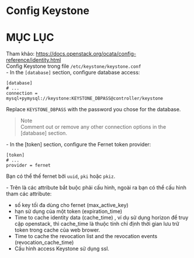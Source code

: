 # Config Keystone


# MỤC LỤC




Tham khảo: https://docs.openstack.org/ocata/config-reference/identity.html  
Config Keystone trong file `/etc/keystone/keystone.conf`  
\- In the `[database]` section, configure database access:  
```
[database]
# ...
connection = mysql+pymysql://keystone:KEYSTONE_DBPASS@controller/keystone
```

Replace `KEYSTONE_DBPASS` with the password you chose for the database.

>Note  
Comment out or remove any other connection options in the [database] section.

\- In the [token] section, configure the Fernet token provider:  
```
[token]
# ...
provider = fernet
```

Bạn có thể thế fernet bởi `uuid`, `pki` hoặc `pkiz`.  

\- Trên là các attribute bắt buộc phải cấu hình, ngoài ra bạn có thể cấu hình tham các attribute:  
- số key tối đa dùng cho fernet (max_active_key)
- hạn sử dụng của một token (expiration_time)
- Time to cache identity data (cache_time) , ví dụ sử dụng horizon để truy cập openstack, thì cache_time là thuộc tính chỉ định thời gian lưu trữ token trong cache của web brower.
- Time to cache the revocation list and the revocation events (revocation_cache_time)
- Cấu hình access Keystone sử dụng ssl.



















